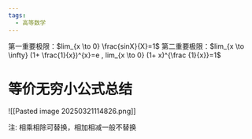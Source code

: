 ```yaml
---
tags:
  - 高等数学
---
```


第一重要极限：$lim_{x \to 0} \frac{sinX}{X}=1$
第二重要极限：$lim_{x \to \infty} (1+ \frac{1}{x})^{x}=e  , lim_{x \to 0} (1+ x)^{\frac {1}{x}}=1$

# 等价无穷小公式总结
![[Pasted image 20250321114826.png]]


注: 相乘相除可替换，相加相减一般不替换

